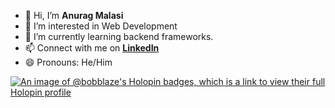 - 👋 Hi, I’m **Anurag Malasi**
- 👀 I’m interested in Web Development
- 🌱 I’m currently learning backend frameworks.
- 📫 Connect with me on [**LinkedIn**](https://www.linkedin.com/in/anurag-malasi-b24627259/)
- 😄 Pronouns: He/Him

[![An image of @bobblaze's Holopin badges, which is a link to view their full Holopin profile](https://holopin.me/bobblaze)](https://holopin.io/@bobblaze)
